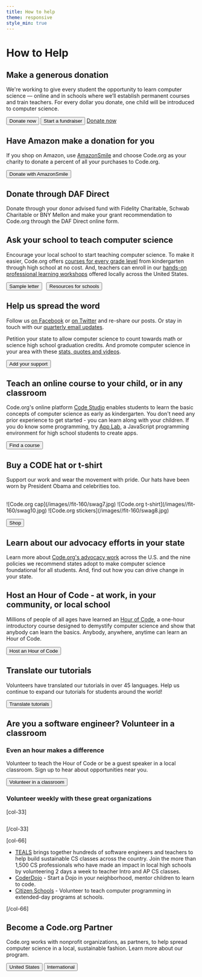 ```yaml
---
title: How to help
theme: responsive
style_min: true
---
```


<style>
  #dafdirectdiv form img {
    width: 175px;
    display: unset !important;
  }

  #dafdirectdiv .whatThis a{
    width: unset;
  }

  #dafdirectdiv .dafdirectDropdown {
    width: 100%;
  }

  #dafdirectdiv div.dafdirectButtonContain a img{
    width: 75px !important;
    margin: 7px -10px;
  }

  .button {
    paddingLeft: 0;
    paddingRight: 0;
    width: 100%;
    margin: 5px 0px 0px 0px
  }
</style>

# How to Help

## Make a generous donation
We're working to give every student the opportunity to learn computer science — online and in schools where we’ll establish permanent courses and train teachers. For every dollar you donate, one child will be introduced to computer science.

<button onclick="window.location.href='https://donate.code.org/give/172233/#!/donation/checkout';">Donate now</button> <button onclick="window.location.href='https://donate.code.org/campaign/computer-science-education/c142257';">Start a fundraiser</button>
<a href=https://donate.code.org/give/172233/#!/donation/checkout class="button">Donate now</a>



## Have Amazon make a donation for you
If you shop on Amazon, use [AmazonSmile](/donate/amazonsmile) and choose Code.org as your charity to donate a percent of all your purchases to Code.org.

[<button>Donate with AmazonSmile</button>](/donate/amazonsmile)


## Donate through DAF Direct
Donate through your donor advised fund with Fidelity Charitable, Schwab Charitable or BNY Mellon and make your grant recommendation to Code.org through the DAF Direct online form.

<script type = "text/javascript">_dafdirect_settings="460858543_2011_4c0f3ec3-bb31-485f-9544-25528b79d56a"</script><script type = "text/javascript" src = "https://www.dafdirect.org/ddirect/dafdirect4.js"></script>


## Ask your school to teach computer science
Encourage your local school to start teaching computer science. To make it easier, Code.org offers [courses for every grade level](https://studio.code.org/courses?view=teacher) from kindergarten through high school at no cost. And, teachers can enroll in our [hands-on professional learning workshops](/educate/professional-learning) offered locally across the United States.

[<button>Sample letter</button>](/promote/letter)&nbsp;&nbsp; [<button>Resources for schools</button>](/yourschool)

## Help us spread the word
Follow us [on Facebook](http://facebook.com/Code.org) or [on Twitter](http://twitter.com/codeorg) and re-share our posts.  Or stay in touch with our [quarterly email updates](http://go.pardot.com/l/153401/2018-01-12/k555vp).

Petition your state to allow computer science to count towards math or science high school graduation credits. And promote computer science in your area with these [stats, quotes and videos](/promote).

[<button>Add your support</button>](/promote)

## Teach an online course to your child, or in any classroom
Code.org's online platform [Code Studio](https://studio.code.org/courses?view=teacher) enables students to learn the basic concepts of computer science as early as kindergarten. You don't need any prior experience to get started - you can learn along with your children. If you do know some programming, try [App Lab](/educate/applab), a JavaScript programming environment for high school students to create apps.

[<button>Find a course</button>](https://studio.code.org/courses?view=teacher)

## Buy a CODE hat or t-shirt
Support our work and wear the movement with pride. Our hats have been worn by President Obama and celebrities too.

<br/>
![Code.org cap](/images//fit-160/swag7.jpg)
![Code.org t-shirt](/images//fit-160/swag10.jpg)
![Code.org stickers](/images//fit-160/swag8.jpg)

[<button>Shop</button>](/shop)

## Learn about our advocacy efforts in your state
Learn more about [Code.org's advocacy work](https://advocacy.code.org) across the U.S. and the nine policies we recommend states adopt to make computer science foundational for all students. And, find out how you can drive change in your state.

## Host an Hour of Code - at work, in your community, or local school
Millions of people of all ages have learned an [Hour of Code](https://hourofcode.com), a one-hour introductory course designed to demystify computer science and show that anybody can learn the basics. Anybody, anywhere, anytime can learn an Hour of Code.

[<button>Host an Hour of Code</button>](https://hourofcode.com/how-to)

## Translate our tutorials
Volunteers have translated our tutorials in over 45 languages. Help us continue to expand our tutorials for students around the world!

[<button>Translate tutorials</button>](/translate)

## Are you a software engineer? Volunteer in a classroom
### Even an hour makes a difference
Volunteer to teach the Hour of Code or be a guest speaker in a local classroom. Sign up to hear about opportunities near you.

[<button>Volunteer in a classroom</button>](/volunteer)

### Volunteer weekly with these great organizations
[col-33]

<img src="/images/fit-300/teals/quincy.jpg" style="border-radius: 5px; margin-left: 0px;" alt="">

[/col-33]

[col-66]

- [TEALS](https://www.tealsk12.org/) brings together hundreds of software engineers and teachers to help build sustainable CS classes across the country. Join the more than 1,500 CS professionals who have made an impact in local high schools by volunteering 2 days a week to teacher Intro and AP CS classes.
- [CoderDojo](http://www.coderdojo.com) - Start a Dojo in your neighborhood, mentor children to learn to code.
- [Citizen Schools](https://www.citizenschools.org/volunteer) - Volunteer to teach computer programming in extended-day programs at schools.

[/col-66]

<div style="clear: both;"></div>

## Become a Code.org Partner
Code.org works with nonprofit organizations, as partners, to help spread computer science in a local, sustainable fashion. Learn more about our program.

[<button>United States</button>](/educate/regional-partner)
[<button>International</button>](/international)
